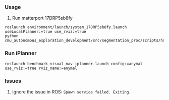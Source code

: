 ### Usage
1. Run matterport 17DRP5sb8fy
```
roslaunch environment/launch/system_17DRP5sb8fy.launch useLocalPlanner:=true use_rviz:=true
python cmu_autonomous_exploration_development/src/segmentation_proc/scripts/habitat_online_v0.2.1.py
```

### Run iPlanner
```
roslaunch benchmark_visual_nav iplanner.launch config:=anymal use_rviz:=true rviz_name:=anymal
```


### Issues

1. Ignore the issue in ROS: ```Spawn service failed. Exiting.```